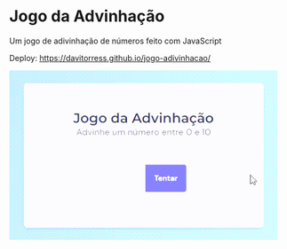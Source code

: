 # Jogo da Advinhação

Um jogo de adivinhação de números feito com JavaScript

Deploy: https://davitorress.github.io/jogo-adivinhacao/

<img src="./img/running.gif" alt="Rodando a aplicação">
